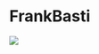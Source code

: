 FrankBasti
==========
<img src="https://raw.github.com/villanus/FrankBasti/master/frank-basti.jpg/?reload">
